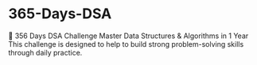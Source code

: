 # 365-Days-DSA
📢 356 Days DSA Challenge Master Data Structures &amp; Algorithms in 1 Year This challenge is designed to help to build strong problem-solving skills through daily practice.

